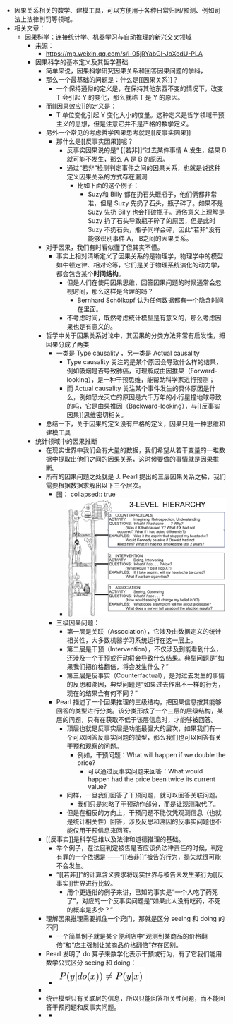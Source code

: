 - 因果关系相关的数学、建模工具，可以方便用于各种日常归因/预测、例如司法上法律判罚等领域。
- 相关文章：
	- 因果科学：连接统计学、机器学习与自动推理的新兴交叉领域
		- 来源：
			- https://mp.weixin.qq.com/s/l-05jRYabGI-JoXedU-PLA
		- 因果科学的基本定义及其哲学基础
			- 简单来说，因果科学研究因果关系和回答因果问题的学科，
			- 那么一个最基础的问题是：什么是[[因果关系]]？
				- 一个保持通俗的定义是，在保持其他东西不变的情况下，改变 T 会引起 Y 的变化，那么就称 T 是 Y 的原因。
			- 而[[因果效应]]的定义是：
				- T 单位变化引起 Y 变化大小的度量。这种定义是哲学领域干预主义的思想，但是注意它并不是严格的数学定义。
			- 另外一个常见的考虑哲学因果思考就是[[反事实因果]]
				- 那什么是[[反事实因果]]呢？
					- 反事实因果说的是“ [[若非]]“过去某件事情 A 发生，结果 B 就可能不发生，那么 A 是 B 的原因。
					- 通过“若非”检测判定事件之间的因果关系，也就是说这种定义因果关系的方式存在漏洞
						- 比如下面的这个例子：
							- Suzy和 Billy 都在扔石头砸瓶子，他们俩都非常准，但是 Suzy 先扔了石头，瓶子碎了。如果不是 Suzy 先扔 Billy 也会打破瓶子。通俗意义上理解是 Suzy 扔了石头导致瓶子碎了的原因，但是此时 Suzy 不扔石头，瓶子同样会碎，因此“若非”没有能够识别事件 A， B之间的因果关系。
			- 对于因果，我们有时看似懂了但其实不懂。
				- 事实上相对清晰定义了因果关系的是物理学，物理学中的模型如牛顿定律、相对论等，它们是关于物理系统演化的动力学，都会包含某个**时间结构**。
					- 但是人们在使用因果思维，回答因果问题的时候通常会忽视时间，那么这样是合理的吗？
						- Bernhard Schölkopf 认为任何数据都有一个隐含时间在里面。
					- 不考虑时间，既然考虑统计模型是有意义的，那么考虑因果也是有意义的。
			- 哲学中关于因果关系讨论中，其因果的分类方法非常有启发性，把因果分成了两类
				- 一类是 Type causality ，另一类是 Actual causality
					- Type  causality 关注的是某个原因会导致什么样的结果，例如吸烟是否导致肺癌，可理解成由因推果（Forward-looking），是一种干预思维，能帮助科学家进行预测；
					- 而 Actual causality 关注某个事件发生的具体原因是什么，例如恐龙灭亡的原因是六千万年的小行星撞地球导致的吗，它是由果推因（Backward-looking），与[[反事实因果]]思维密切相关。
			- 总结一下，关于因果的定义没有严格的定义，因果只是一种思维和建模工具
		- 统计领域中的因果推断
			- 在现实世界中我们会有大量的数据，我们希望从若干变量的一堆数据中提取出他们之间的因果关系，这时候要做的事情就是因果推断。
			- 所有的因果问题之处就是 J. Pearl 提出的三层因果关系之梯，我们需要根据数据求解出以下三个层次。
				- 图：
				  collapsed:: true
					- ![image.png](../assets/image_1677215266964_0.png)
				- 三级因果问题：
					- 第一层是关联（Association），它涉及由数据定义的统计相关性，大多数机器学习系统运行在这一层上。
					- 第二层是干预（Intervention），不仅涉及到能看到什么，还涉及一个干预或行动将会导致什么结果。典型问题是“如果我们把价格翻倍，将会发生什么？”
					- 第三层是反事实（Counterfactual），是对过去发生的事情的反思和溯因，典型问题是“如果过去作出不一样的行为，现在的结果会有何不同？”
				- Pearl 描述了一个因果推理的三级结构，把因果信息按其能够回答的类型进行分类。该分类形成了一个三层的层级结构，某层的问题，只有在获取不低于该层信息时，才能够被回答。
					- 顶层也就是反事实层是功能最强大的层次，如果我们有一个可以回答反事实问题的模型，那么我们也可以回答有关干预和观察的问题。
						- 例如，干预问题：What will happen if we double the price?
							- 可以通过反事实问题来回答：What would happen had the price been twice its current value?
					- 同样，一旦我们回答了干预问题，就可以回答关联问题。
						- 我们只是忽略了干预动作部分，而是让观测取代了。
					- 但是在相反的方向上，干预问题不能仅凭观测信息（也就是统计相关性）回答，涉及反思和溯因的反事实问题也不能仅用干预信息来回答。
			- [[反事实]]是科学思维以及法律和道德推理的基础。
				- 举个例子，在法庭判定被告是否应该负法律责任的时候，判定有罪的一个依据是 ——“[[若非]]”被告的行为，损失就很可能不会发生。
				- “[[若非]]”的计算含义要求将现实世界与被告未发生某行为[[反事实]]世界进行比较。
					- 用个更通俗的例子来讲，已知的事实是“一个人吃了药死了”，对应的一个反事实问题是“如果此人没有吃药，不死的概率是多少？”
			- 理解因果推理需要抓住一个窍门，那就是区分 seeing 和 doing 的不同
				- 一个简单例子就是某个便利店中”观测到某商品的价格翻倍“和“店主强制让某商品价格翻倍”存在区别。
			- Pearl 发明了 do 算子来数学化表示干预或行为，有了它我们能用数学公式区分 seeing 和 doing：
				- ![image.png](../assets/image_1677215508343_0.png)
			-
			- 统计模型只有关联层的信息，所以只能回答相关性问题，而不能回答干预问题和反事实问题。
			-
				-